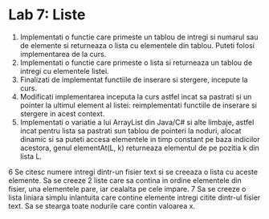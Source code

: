 # Lab 7: Liste
1. Implementati o functie care primeste un tablou de intregi si numarul sau de elemente si returneaza o lista cu elementele din tablou. Puteti folosi implementarea de la curs.
2. Implementati o functie care primeste o lista si returneaza un tablou de intregi cu elementele listei.
3. Finalizati de implementat functiile de inserare si stergere, incepute la curs.
4. Modificati implementarea inceputa la curs astfel incat sa pastrati si un pointer la ultimul element al listei: reimplementati functiile de inserare si stergere in acest context.
5. Implementati o variatie a lui ArrayList din Java/C# si alte limbaje, astfel incat pentru lista sa pastrati sun tablou de pointeri la noduri, alocat dinamic si sa puteti accesa elementele in timp constant pe baza indicilor acestora, genul elementAt(L, k) returneaza elementul de pe pozitia k din lista L.

6 Se citesc numere intregi dintr-un fisier text si se creeaza o lista cu aceste elemente. Sa se creeze 2 liste care sa contina in ordine elementele din fisier, una elementele pare, iar cealalta pe cele impare.
7 Sa se creeze o lista liniara simplu inlantuita care contine elemente intregi citite dintr-ul fisier text.
Sa se stearga toate nodurile care contin valoarea x.